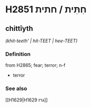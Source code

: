 # H2851 חִתִּית / חתית

## chittîyth

_(khit-teeth' | hit-TEET | hee-TEET)_

### Definition

from H2865; fear; terror; n-f

- terror

### See also

[[H1629|H1629 גרז]]

